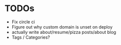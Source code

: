# TODOs

* Fix circle ci
* Figure out why custom domain is unset on deploy
* actually write about/resume/pizza posts/about blog
* Tags / Categories?